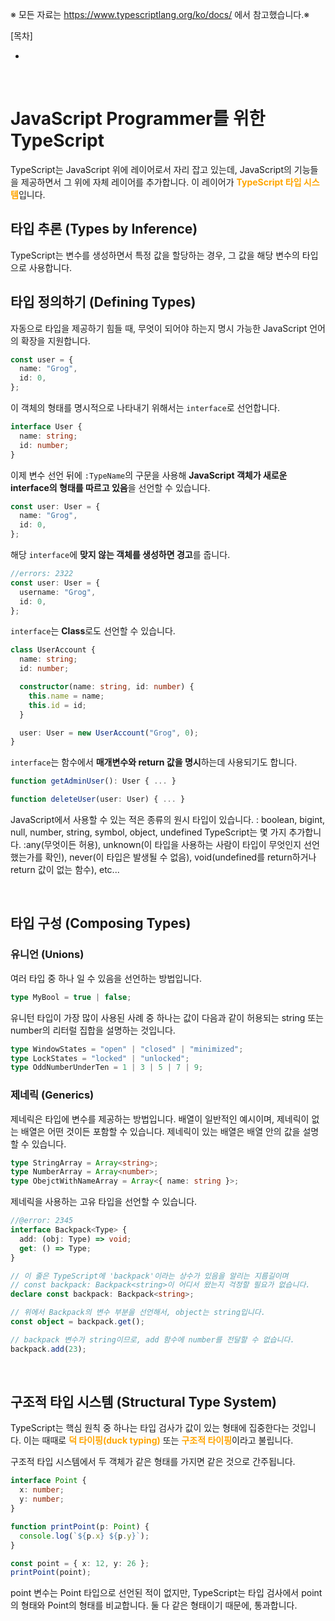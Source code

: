 ※ 모든 자료는 https://www.typescriptlang.org/ko/docs/ 에서 참고했습니다.※

[목차]<br/>

- []()<br/>

<br/>

# JavaScript Programmer를 위한 TypeScript

TypeScript는 JavaScript 위에 레이어로서 자리 잡고 있는데, JavaScript의 기능들을 제공하면서 그 위에 자체 레이어를 추가합니다. 이 레이어가 <b style="color: orange;">TypeScript 타입 시스템</b>입니다.

## 타입 추론 (Types by Inference)

TypeScript는 변수를 생성하면서 특정 값을 할당하는 경우, 그 값을 해당 변수의 타입으로 사용합니다.

## 타입 정의하기 (Defining Types)

자동으로 타입을 제공하기 힘들 때, 무엇이 되어야 하는지 명시 가능한 JavaScript 언어의 확장을 지원합니다.

```typescript
const user = {
  name: "Grog",
  id: 0,
};
```

이 객체의 형태를 명시적으로 나타내기 위해서는 `interface`로 선언합니다.

```typescript
interface User {
  name: string;
  id: number;
}
```

이제 변수 선언 뒤에 `:TypeName`의 구문을 사용해 <b>JavaScript 객체가 새로운 interface의 형태를 따르고 있음</b>을 선언할 수 있습니다.

```typescript
const user: User = {
  name: "Grog",
  id: 0,
};
```

해당 `interface`에 <b>맞지 않는 객체를 생성하면 경고</b>를 줍니다.

```typescript
//errors: 2322
const user: User = {
  username: "Grog",
  id: 0,
};
```

`interface`는 <b>Class</b>로도 선언할 수 있습니다.

```typescript
class UserAccount {
  name: string;
  id: number;

  constructor(name: string, id: number) {
    this.name = name;
    this.id = id;
  }

  user: User = new UserAccount("Grog", 0);
}
```

`interface`는 함수에서 <b>매개변수와 return 값을 명시</b>하는데 사용되기도 합니다.

```typescript
function getAdminUser(): User { ... }

function deleteUser(user: User) { ... }
```

JavaScript에서 사용할 수 있는 적은 종류의 원시 타입이 있습니다.
: boolean, bigint, null, number, string, symbol, object, undefined
TypeScript는 몇 가지 추가합니다.
:any(무엇이든 허용), unknown(이 타입을 사용하는 사람이 타입이 무엇인지 선언했는가를 확인), never(이 타입은 발생될 수 없음), void(undefined를 return하거나 return 값이 없는 함수), etc...

<br />

## 타입 구성 (Composing Types)

### 유니언 (Unions)

여러 타입 중 하나 일 수 있음을 선언하는 방법입니다.

```typescript
type MyBool = true | false;
```

유니턴 타입이 가장 많이 사용된 사례 중 하나는 값이 다음과 같이 허용되는 string 또는 number의 리터럴 집합을 설명하는 것입니다.

```typescript
type WindowStates = "open" | "closed" | "minimized";
type LockStates = "locked" | "unlocked";
type OddNumberUnderTen = 1 | 3 | 5 | 7 | 9;
```

### 제네릭 (Generics)

제네릭은 타입에 변수를 제공하는 방법입니다.
배열이 일반적인 예시이며, 제네릭이 없는 배열은 어떤 것이든 포함할 수 있습니다. 제네릭이 있는 배열은 배열 안의 값을 설명할 수 있습니다.

```typescript
type StringArray = Array<string>;
type NumberArray = Array<number>;
type ObejctWithNameArray = Array<{ name: string }>;
```

제네릭을 사용하는 고유 타입을 선언할 수 있습니다.

```typescript
//@error: 2345
interface Backpack<Type> {
  add: (obj: Type) => void;
  get: () => Type;
}

// 이 줄은 TypeScript에 'backpack'이라는 상수가 있음을 알리는 지름길이며
// const backpack: Backpack<string>이 어디서 왔는지 걱정할 필요가 없습니다.
declare const backpack: Backpack<string>;

// 위에서 Backpack의 변수 부분을 선언해서, object는 string입니다.
const object = backpack.get();

// backpack 변수가 string이므로, add 함수에 number를 전달할 수 없습니다.
backpack.add(23);
```

<br/>

## 구조적 타입 시스템 (Structural Type System)

TypeScript는 핵심 원칙 중 하나는 타입 검사가 값이 있는 형태에 집중한다는 것입니다. 이는 때때로 <b style="color: orange;">덕 타이핑(duck typing)</b> 또는 <b style="color: orange;">구조적 타이핑</b>이라고 불립니다.

구조적 타입 시스템에서 두 객체가 같은 형태를 가지면 같은 것으로 간주됩니다.

```typescript
interface Point {
  x: number;
  y: number;
}

function printPoint(p: Point) {
  console.log(`${p.x} ${p.y}`);
}

const point = { x: 12, y: 26 };
printPoint(point);
```

point 변수는 Point 타입으로 선언된 적이 없지만, TypeScript는 타입 검사에서 point의 형태와 Point의 형태를 비교합니다. 둘 다 같은 형태이기 때문에, 통과합니다.
